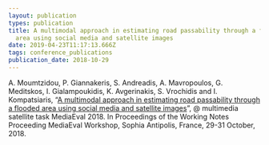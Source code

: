 ```yaml
---
layout: publication
types: publication
title: A multimodal approach in estimating road passability through a flooded
  area using social media and satellite images
date: 2019-04-23T11:17:13.666Z
tags: conference_publications
publication_date: 2018-10-29
---
```

A. Moumtzidou, P. Giannakeris, S. Andreadis, A. Mavropoulos, G. Meditskos, I. Gialampoukidis, K. Avgerinakis, S. Vrochidis and I. Kompatsiaris, “[A multimodal approach in estimating road passability through a flooded area using social media and satellite images](http://ceur-ws.org/Vol-2283/MediaEval_18_paper_46.pdf)”, @ multimedia satellite task MediaEval 2018. In Proceedings of the Working Notes Proceeding MediaEval Workshop, Sophia Antipolis, France, 29-31 October, 2018.